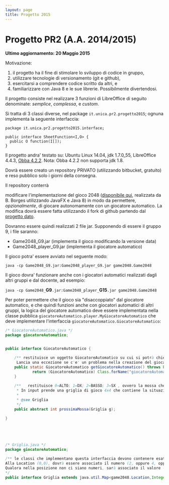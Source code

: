 ```yaml
---
layout: page
title: Progetto 2015
---
```


Progetto PR2 (A.A. 2014/2015)
======================================
**Ultimo aggiornamento: 20 Maggio 2015**

Motivazione: 

  1. il progetto ha il fine di stimolare lo sviluppo di codice in gruppo, 
  1. utilizzare tecnologie di versionamento (git e github), 
  1. esercitarsi a comprendere codice scritto da altri, e 
  1. familiarizzare con Java 8 e le sue librerie. Possibilmente divertendosi.

Il progetto consiste nel realizzare 3 funzioni di LibreOffice di seguito denominate: _semplice_, _complessa_, e _custom_.

Si tratta di 3 classi diverse, nel package `it.unica.pr2.progetto2015`; ognuna implementa la seguente interfaccia:
```
package it.unica.pr2.progetto2015.interface;

public interface SheetFunction<I,O> {
  public O function(I[]);
}
```



Il progetto andra' testato su: Ubuntu Linux 14.04, jdk 1.7.0_55, LibreOffice 4.4.3, [Obba 4.2.2](http://obba.info/).
Nota: Obba 4.2.2 non supporta jdk 1.8.

Dovrà essere creato un repository PRIVATO (utilizzando bitbucket, gratuito) e reso pubblico solo i giorni della consegna.

Il repository conterrà 


modificare l'implementazione del gioco 2048 ([disponibile qui](https://github.com/atzori/fx2048), realizzata da B. Borges utilizzando JavaFX e Java 8) in modo da permettere, _opzionalmente_, di giocare autonomamente con un giocatore automatico. La modifica dovrà essere fatta utilizzando il fork di github partendo dal [progetto dato](https://github.com/atzori/fx2048).


Dovranno essere quindi realizzati 2 file jar. Supponendo di essere il gruppo 9, i file saranno:

 - Game2048_G9.jar (implementa il gioco modificando la versione data)
 - Game2048_player_G9.jar (implementa il giocatore automatico)



Il gioco potra' essere avviato nel seguente modo:

`java -cp Game2048_G9.jar:Game2048_player_G9.jar game2048.Game2048`




Il gioco dovra' funzionare anche con i giocatori automatici realizzati dagli altri gruppi e dal docente, ad esempio:

`java -cp Game2048_`**G9**`.jar:Game2048_player_`**G15**`.jar game2048.Game2048`



Per poter permettere che il gioco sia "disaccoppiato" dal giocatore automatico, e che quindi funzioni anche con giocatori automatici di altri gruppi, la logica del giocatore automatico deve essere implementata nella classe pubblica `giocatoreAutomatico.player.MyGiocatoreAutomatico` che deve implementare l'interfaccia `giocatoreAutomatico.GiocatoreAutomatico`:

```java
/* GiocatoreAutomatico.java */
package giocatoreAutomatico;


public interface GiocatoreAutomatico {

    /** restituisce un oggetto GiocatoreAutomatico su cui si potrà chiedere che mosse fare.  
     Lancia una eccezione se c'e' un problema nella creazione del giocatore automatico */
    public static GiocatoreAutomatico getGiocatoreAutomatico() throws Exception {
            return (GiocatoreAutomatico) Class.forName("giocatoreAutomatico.player.MyGiocatoreAutomatico").newInstance();
    }
    
    /**   restituisce 0=ALTO; 1=DX; 2=BASSO; 3=SX , ovvero la mossa che il giocatore automatico intende fare.
     * In input prende una griglia di gioco 4x4 che contiene la situazione del gioco corrente.
     * 
     * @see Griglia
     */
    public abstract int prossimaMossa(Griglia g);

}





/* Griglia.java */
package giocatoreAutomatico;

/** le classi che implementano questa interfaccia devono contenere esattamente 16 chiavi.
Alla Location (0,0), dovrà essere associato il numero (2, oppure 4, oppure 8, ...) associato a quella casella.
Qualora nella posizione non ci siano numeri, sarà associato il valore -1
*/
public interface Griglia extends java.util.Map<game2048.Location,Integer> { }


```

